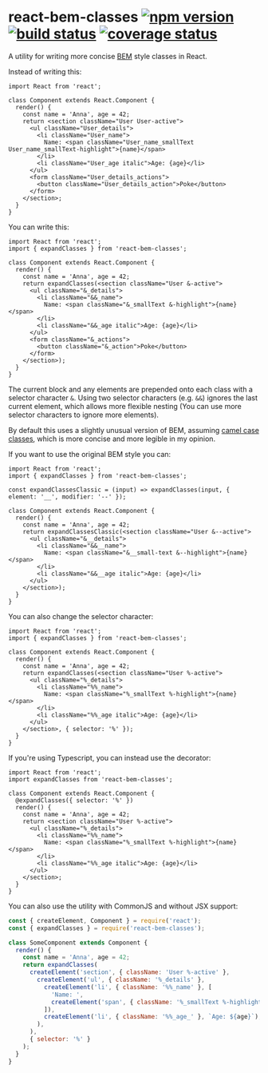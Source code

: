 # react-bem-classes [![npm version][npm-badge]][npm-url] [![build status][circle-badge]][circle-url] [![coverage status][coverage-badge]][coverage-url]

A utility for writing more concise [BEM](http://getbem.com/) style classes in React.

Instead of writing this:

<!-- snippet: tsx,mjsx -->
```tsx
import React from 'react';

class Component extends React.Component {
  render() {
    const name = 'Anna', age = 42;
    return <section className="User User-active">
      <ul className="User_details">
        <li className="User_name">
          Name: <span className="User_name_smallText User_name_smallText-highlight">{name}</span>
        </li>
        <li className="User_age italic">Age: {age}</li>
      </ul>
      <form className="User_details_actions">
        <button className="User_details_action">Poke</button>
      </form>
    </section>;
  }
}
```

You can write this:

<!-- snippet: tsx,mjsx -->
```tsx
import React from 'react';
import { expandClasses } from 'react-bem-classes';

class Component extends React.Component {
  render() {
    const name = 'Anna', age = 42;
    return expandClasses(<section className="User &-active">
      <ul className="&_details">
        <li className="&&_name">
          Name: <span className="&_smallText &-highlight">{name}</span>
        </li>
        <li className="&&_age italic">Age: {age}</li>
      </ul>
      <form className="&_actions">
        <button className="&_action">Poke</button>
      </form>
    </section>);
  }
}
```

The current block and any elements are prepended onto each class with a selector character `&`. Using two selector characters (e.g. `&&`) ignores the last current element, which allows more flexible nesting (You can use more selector characters to ignore more elements).

By default this uses a slightly unusual version of BEM, assuming [camel case classes](https://en.bem.info/methodology/naming-convention/#camelcase-style), which is more concise and more legible in my opinion.

If you want to use the original BEM style you can:

<!-- snippet: tsx,mjsx -->
```tsx
import React from 'react';
import { expandClasses } from 'react-bem-classes';

const expandClassesClassic = (input) => expandClasses(input, { element: '__', modifier: '--' });

class Component extends React.Component {
  render() {
    const name = 'Anna', age = 42;
    return expandClassesClassic(<section className="User &--active">
      <ul className="&__details">
        <li className="&&__name">
          Name: <span className="&__small-text &--highlight">{name}</span>
        </li>
        <li className="&&__age italic">Age: {age}</li>
      </ul>
    </section>);
  }
}
```

You can also change the selector character:

<!-- snippet: tsx,mjsx -->
```tsx
import React from 'react';
import { expandClasses } from 'react-bem-classes';

class Component extends React.Component {
  render() {
    const name = 'Anna', age = 42;
    return expandClasses(<section className="User %-active">
      <ul className="%_details">
        <li className="%%_name">
          Name: <span className="%_smallText %-highlight">{name}</span>
        </li>
        <li className="%%_age italic">Age: {age}</li>
      </ul>
    </section>, { selector: '%' });
  }
}
```

If you're using Typescript, you can instead use the decorator:

<!-- snippet: tsx -->
```tsx
import React from 'react';
import expandClasses from 'react-bem-classes';

class Component extends React.Component {
  @expandClasses({ selector: '%' })
  render() {
    const name = 'Anna', age = 42;
    return <section className="User %-active">
      <ul className="%_details">
        <li className="%%_name">
          Name: <span className="%_smallText %-highlight">{name}</span>
        </li>
        <li className="%%_age italic">Age: {age}</li>
      </ul>
    </section>;
  }
}
```

You can also use the utility with CommonJS and without JSX support:

<!-- snippet: cjs -->
```js
const { createElement, Component } = require('react');
const { expandClasses } = require('react-bem-classes');

class SomeComponent extends Component {
  render() {
    const name = 'Anna', age = 42;
    return expandClasses(
      createElement('section', { className: 'User %-active' },
        createElement('ul', { className: '%_details' },
          createElement('li', { className: '%%_name' }, [
            'Name: ',
            createElement('span', { className: '%_smallText %-highlight' }),
          ]),
          createElement('li', { className: '%%_age_' }, `Age: ${age}`),
        ),
      ),
      { selector: '%' }
    );
  }
}
```

[npm-badge]: https://badge.fury.io/js/react-bem-classes.svg
[npm-url]: https://www.npmjs.com/package/react-bem-classes

[circle-badge]: https://circleci.com/gh/peterjwest/react-bem-classes.svg?style=shield
[circle-url]: https://circleci.com/gh/peterjwest/react-bem-classes

[coverage-badge]: https://coveralls.io/repos/peterjwest/react-bem-classes/badge.svg?branch=main&service=github
[coverage-url]: https://coveralls.io/github/peterjwest/react-bem-classes?branch=main
